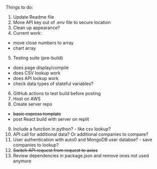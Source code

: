 Things to do:
1. Update Readme file
2. Move API key out of .env file to secure location
3. Clean up appearance?
4. Current work:
 - move close numbers to array
 - chart array
5. Testing suite (pre-build)
 - does page display/compile
 - does CSV lookup work
 - does API lookup work
 - check data types of stateful variables?
6. GitHub actions to test build before posting
7. Host on AWS
8. Create server repo
 - ~~basic express template~~
 - post React build with server on replit
9. Include a function in python? - like csv lookup?
10. API call for additional data?  Or additional companies to compare?
11. User authentication with auto0 and MongoDB user databse? - save companies to lookup?
12. ~~Switch API request from request to axios~~
13. Review dependencies in package.json and remove ones not used anymore
